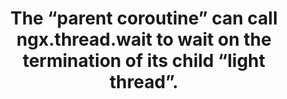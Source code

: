 ---
layout: post
title: <p>The “parent coroutine” can call ngx.thread.wait to wait on the termination of its child “light thread”.</p> 
tags: [lua文章]
categories: [lua文章]
---
